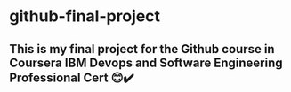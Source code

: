 # github-final-project
## This is my final project for the Github course in Coursera IBM Devops and Software Engineering Professional Cert 😊✔️

